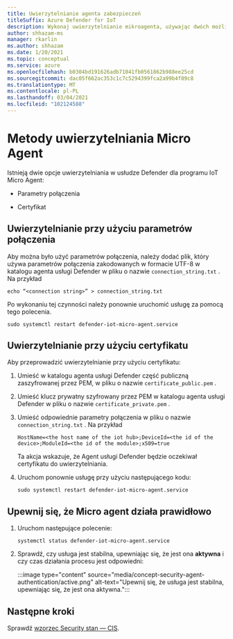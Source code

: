 ```yaml
---
title: Uwierzytelnianie agenta zabezpieczeń
titleSuffix: Azure Defender for IoT
description: Wykonaj uwierzytelnianie mikroagenta, używając dwóch możliwych metod.
author: shhazam-ms
manager: rkarlin
ms.author: shhazam
ms.date: 1/20/2021
ms.topic: conceptual
ms.service: azure
ms.openlocfilehash: b0304bd191626adb71041fb0561862b988ee25cd
ms.sourcegitcommit: dac05f662ac353c1c7c5294399fca2a99b4f89c8
ms.translationtype: MT
ms.contentlocale: pl-PL
ms.lasthandoff: 03/04/2021
ms.locfileid: "102124588"
---
```

# <a name="micro-agent-authentication-methods"></a>Metody uwierzytelniania Micro Agent 

Istnieją dwie opcje uwierzytelniania w usłudze Defender dla programu IoT Micro Agent: 

- Parametry połączenia 

- Certyfikat 

## <a name="authentication-using-a-connection-string"></a>Uwierzytelnianie przy użyciu parametrów połączenia 

Aby można było użyć parametrów połączenia, należy dodać plik, który używa parametrów połączenia zakodowanych w formacie UTF-8 w katalogu agenta usługi Defender w pliku o nazwie `connection_string.txt` . Na przykład

```azurecli
echo “<connection string>” > connection_string.txt 
```

Po wykonaniu tej czynności należy ponownie uruchomić usługę za pomocą tego polecenia.

```azurecli
sudo systemctl restart defender-iot-micro-agent.service
``` 

## <a name="authentication-using-a-certificate"></a>Uwierzytelnianie przy użyciu certyfikatu 


Aby przeprowadzić uwierzytelnianie przy użyciu certyfikatu: 

1. Umieść w katalogu agenta usługi Defender część publiczną zaszyfrowanej przez PEM, w pliku o nazwie `certificate_public.pem` .
1. Umieść klucz prywatny szyfrowany przez PEM w katalogu agenta usługi Defender w pliku o nazwie `certificate_private.pem` .
1. Umieść odpowiednie parametry połączenia w pliku o nazwie `connection_string.txt` . Na przykład

    ```azurecli
    HostName=<the host name of the iot hub>;DeviceId=<the id of the device>;ModuleId=<the id of the module>;x509=true 
    ```

    Ta akcja wskazuje, że Agent usługi Defender będzie oczekiwał certyfikatu do uwierzytelniania. 

1. Uruchom ponownie usługę przy użyciu następującego kodu: 

    ```azurecli
    sudo systemctl restart defender-iot-micro-agent.service 
    ```

## <a name="ensure-the-micro-agent-is-running-correctly"></a>Upewnij się, że Micro agent działa prawidłowo 

1. Uruchom następujące polecenie: 
    ```azurecli
    systemctl status defender-iot-micro-agent.service 
    ```
1. Sprawdź, czy usługa jest stabilna, upewniając się, że jest ona **aktywna** i czy czas działania procesu jest odpowiedni: 

    :::image type="content" source="media/concept-security-agent-authentication/active.png" alt-text="Upewnij się, że usługa jest stabilna, upewniając się, że jest ona aktywna.":::

## <a name="next-steps"></a>Następne kroki

Sprawdź [wzorzec Security stan — CIS](concept-security-posture.md).
